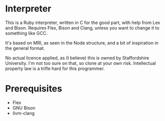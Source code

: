 Interpreter
===========

This is a Ruby interpreter, written in C for the good part, with help from Lex and Bison.
Requires Flex, Bison and Clang, unless you want to change it to something like GCC.

It's based on MRI, as seen in the Node structure, and a bit of inspiration in the general format.

No actual licence applied, as (I believe) this is owned by Staffordshire University. I'm not too sure on that, so clone at your own risk. Intellectual property law is a trifle hard for this programmer.

Prerequisites
=============

* Flex
* GNU Bison
* llvm-clang


